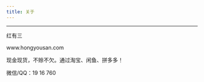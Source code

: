 ```yaml
---
title: 关于
---
```

<hr>
<p>红有三</p>
<p>www.hongyousan.com</p>
<p>现金现货，不赊不欠。通过淘宝、闲鱼、拼多多！</p>
<p>微信/QQ：19 16 760 </p>
